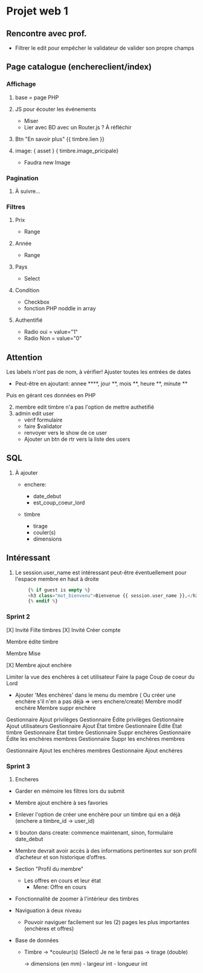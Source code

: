 # Projet web 1

## Rencontre avec prof.

- Filtrer le edit pour empêcher le validateur de valider son propre champs


## Page catalogue (enchereclient/index)

### Affichage

1. base = page PHP
2. JS pour écouter les événements
    - Miser
    - Lier avec BD avec un Router.js ? À réfléchir
    
3. Btn "En savoir plus" {{ timbre.lien }}
4. image: { asset } { timbre.image_pricipale}
    - Faudra new Image

### Pagination

1. À suivre...


### Filtres

1. Prix
    - Range

2. Année
    - Range

3. Pays
    - Select

4. Condition
    - Checkbox
    - fonction PHP noddle in array

5. Authentifié
    - Radio oui = value="1"
    - Radio Non = value="0"


## Attention

Les labels n'ont pas de nom, à vérifier!
Ajuster toutes les entrées de dates

- Peut-être en ajoutant: annee ****, jour **, mois **, heure **, minute **

Puis en gérant ces données en PHP


2. membre edit timbre n'a pas l'option de mettre authetifié
3. admin edit user
    - vérif formulaire
    - faire $validator
    - renvoyer vers le show de ce user
    - Ajouter un btn de rtr vers la liste des users

## SQL

1. À ajouter
    - enchere:
        - date_debut
        - est_coup_coeur_lord

    - timbre
        - tirage
        - couler(s)
        - dimensions




## Intéressant

1. Le session.user_name est intéressant peut-être éventuellement pour l'espace membre en haut à droite

```php 
        {% if guest is empty %}
        <h3 class="mot_bienvenu">Bienvenue {{ session.user_name }},</h3>
        {% endif %}


```

### Sprint 2
[X] Invité Filte timbres
[X] Invité Créer compte

Membre édite timbre

Membre Mise

[X] Membre ajout enchère

Limiter la vue des enchères à cet utilisateur
Faire la page Coup de coeur du Lord

- Ajouter 'Mes enchères' dans le menu du membre ( Ou créer une enchère s'il n'en a pas déjà => vers enchere/create)
Membre modif enchère
Membre suppr enchère

Gestionnaire Ajout privilèges
Gestionnaire Édite privilèges
Gestionnaire Ajout utilisateurs
Gestionnaire Ajout État timbre
Gestionnaire Édite État timbre
Gestionnaire État timbre
Gestionnaire Suppr enchères
Gestionnaire Édite les enchères membres
Gestionnaire Suppr les enchères membres



Gestionnaire Ajout les enchères membres
Gestionnaire Ajout enchères




### Sprint 3

1. Encheres
 - Garder en mémoire les filtres lors du submit
 - Membre ajout enchère à ses favories
 - Enlever l'option de créer une enchère pour un timbre qui en a déjà (enchere a timbre_id -> user_id)
 - ti bouton dans create: commence maintenant, sinon, formulaire date_debut
 - Membre devrait avoir accès à des informations pertinentes sur son profil d’acheteur et
son historique d’offres.
- Section "Profil du membre"
    - Les offres en cours et leur état
        - Mene: Offre en cours

- Fonctionnalité de zoomer à l'intérieur des timbres
- Naviguation à deux niveau
    - Pouvoir naviguer facilement sur les (2) pages les plus importantes (enchères et offres)

- Base de données
    - Timbre
        -> *couleur(s) (Select) Je ne le ferai pas
        -> tirage (double)

        -> dimensions (en mm) 
            - largeur int
            - longueur int

